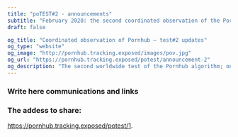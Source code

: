 ```yaml
---
title: "poTEST#2 - announcements"
subtitle: "February 2020: the second coordinated observation of the Pornhub algorithm"
draft: false

og_title: "Coordinated observation of Pornhub — test#2 updates"
og_type: "website"
og_image: "http://pornhub.tracking.exposed/images/pov.jpg"
og_url: "https://pornhub.tracking.exposed/potest/announcement-2"
og_description: "The second worldwide test of the Pornhub algorithm; on Sunday January 23rd, with a browser extension, we'll see how PH personalizes the customer experience"
---
```



### Write here communications and links


### The addess to share:

https://pornhub.tracking.exposed/potest/1. 
